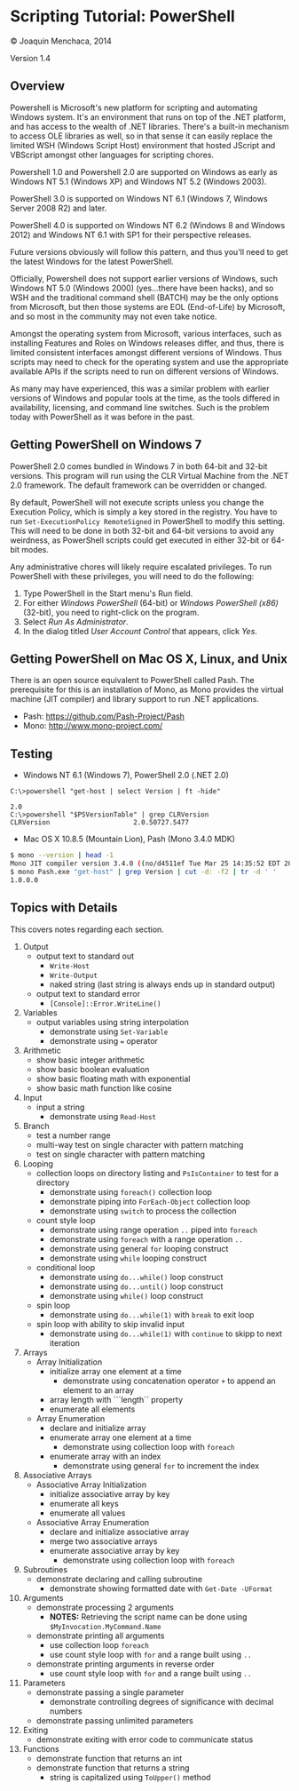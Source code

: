 # Scripting Tutorial: PowerShell

© Joaquin Menchaca, 2014

Version 1.4

## Overview

Powershell is Microsoft's new platform for scripting and automating Windows system.  It's an environment that runs on top of the .NET platform, and has access to the wealth of .NET libraries.  There's a built-in mechanism to access OLE libraries as well, so in that sense it can easily replace the limited WSH (Windows Script Host) environment that hosted JScript and VBScript amongst other languages for scripting chores.

Powershell 1.0 and Powershell 2.0 are supported on Windows as early as Windows NT 5.1 (Windows XP) and Windows NT 5.2 (Windows 2003).  

PowerShell 3.0 is supported on Windows NT 6.1 (Windows 7, Windows Server 2008 R2) and later.  

PowerShell 4.0 is supported on Windows NT 6.2 (Windows 8 and Windows 2012) and Windows NT 6.1 with SP1 for their perspective releases. 

Future versions obviously will follow this pattern, and thus you'll need to get the latest Windows for the latest PowerShell.  

Officially, Powershell does not support earlier versions of Windows, such Windows NT 5.0 (Windows 2000) (yes...there have been hacks), and so WSH and the traditional command shell (BATCH) may be the only options from Microsoft, but then those systems are EOL (End-of-Life) by Microsoft, and so most in the community may not even take notice.

Amongst the operating system from Microsoft, various interfaces, such as installing Features and Roles on Windows releases differ, and thus, there is limited consistent interfaces amongst different versions of Windows.  Thus scripts may need to check for the operating system and use the appropriate available APIs if the scripts need to run on different versions of Windows.  

As many may have experienced, this was a similar problem with earlier versions of Windows and popular tools at the time, as the tools differed in availability, licensing, and command line switches.  Such is the problem today with PowerShell as it was before in the past.

## Getting PowerShell on Windows 7

PowerShell 2.0 comes bundled in Windows 7 in both 64-bit and 32-bit versions.  This program will run using the CLR Virtual Machine from the .NET 2.0 framework.  The default framework can be overridden or changed.

By default, PowerShell will not execute scripts unless you change the Execution Policy, which is simply a key stored in the registry.  You have to run ```Set-ExecutionPolicy RemoteSigned``` in PowerShell to modify this setting.  This will need to be done in both 32-bit and 64-bit versions to avoid any weirdness, as PowerShell scripts could get executed in either 32-bit or 64-bit modes.

Any administrative chores will likely require escalated privileges.  To run PowerShell with these privileges, you will need to do the following:

1. Type PowerShell in the Start menu's Run field.
2. For either *Windows PowerShell* (64-bit) or *Windows PowerShell (x86)* (32-bit), you need to right-click on the program.
3. Select *Run As Administrator*.
4. In the dialog titled *User Account Control* that appears, click *Yes*. 

## Getting PowerShell on Mac OS X, Linux, and Unix

There is an open source equivalent to PowerShell called Pash.  The prerequisite for this is an installation of Mono, as Mono provides the virtual machine (JIT compiler) and library support to run .NET applications.

* Pash: https://github.com/Pash-Project/Pash
* Mono: http://www.mono-project.com/

## Testing

* Windows NT 6.1 (Windows 7), PowerShell 2.0 (.NET 2.0)
```batch
C:\>powershell "get-host | select Version | ft -hide"

2.0
C:\>powershell "$PSVersionTable" | grep CLRVersion
CLRVersion                     2.0.50727.5477
```

* Mac OS X 10.8.5 (Mountain Lion), Pash (Mono 3.4.0 MDK)

```bash
$ mono --version | head -1
Mono JIT compiler version 3.4.0 ((no/d4511ef Tue Mar 25 14:35:52 EDT 2014)
$ mono Pash.exe "get-host" | grep Version | cut -d: -f2 | tr -d ' '
1.0.0.0
```

## Topics with Details 

This covers notes regarding each section.

1. Output
   * output text to standard out
     * ```Write-Host```
     * ```Write-Output```
     * naked string (last string is always ends up in standard output)
   * output text to standard error
     * ```[Console]::Error.WriteLine()```
2. Variables
   * output variables using string interpolation
     * demonstrate using ```Set-Variable```
     * demonstrate using ```=``` operator
3. Arithmetic
   * show basic integer arithmetic
   * show basic boolean evaluation
   * show basic floating math with exponential
   * show basic math function like cosine
4. Input
   * input a string
     * demonstrate using ```Read-Host```
5. Branch
   * test a number range
   * multi-way test on single character with pattern matching 
   * test on single character with pattern matching
6. Looping
   * collection loops on directory listing and ```PsIsContainer``` to test for a directory
     * demonstrate using ```foreach()``` collection loop
     * demonstrate piping into ```ForEach-Object``` collection loop
     * demonstrate using ```switch``` to process the collection
   * count style loop
     * demonstrate using range operation ```..``` piped into ```foreach``` 
     * demonstrate using ```foreach``` with a range operation ```..```
     * demonstrate using general ```for``` looping construct 
     * demonstrate using ```while``` looping construct
   * conditional loop
     * demonstrate using ```do...while()``` loop construct
     * demonstrate using ```do...until()``` loop construct
     * demonstrate using ```while()``` loop construct
   * spin loop
     * demonstrate using ```do...while(1)``` with ```break``` to exit loop
   * spin loop with ability to skip invalid input
     * demonstrate using ```do...while(1)``` with ```continue``` to skipp to next iteration
7. Arrays
   * Array Initialization
      * initialize array one element at a time
        * demonstrate using concatenation operator ```+``` to append an element to an array
      * array length with ```length`` property
      * enumerate all elements
   * Array Enumeration 
      * declare and initialize array
      * enumerate array one element at a time
        *  demonstrate using collection loop with ```foreach```
      * enumerate array with an index
        *  demonstrate using general ```for``` to increment the index
8. Associative Arrays
   * Associative Array Initialization
      * initialize associative array by key
      * enumerate all keys
      * enumerate all values
   * Associative Array Enumeration
      * declare and initialize associative array
      * merge two associative arrays
      * enumerate associative array by key
        *  demonstrate using collection loop with ```foreach```
9. Subroutines
   * demonstrate declaring and calling subroutine
     *  demonstrate showing formatted date with ```Get-Date -UFormat```
10. Arguments
    * demonstrate processing 2 arguments
      * **NOTES:** Retrieving the script name can be done using ```$MyInvocation.MyCommand.Name```
    * demonstrate printing all arguments
      * use collection loop ```foreach```
      * use count style loop with ```for``` and a range built using ```..```
    * demonstrate printing arguments in reverse order
      * use count style loop with ```for``` and a range built using ```..```
11. Parameters
    * demonstrate passing a single parameter
      * demonstrate controlling degrees of significance with decimal numbers 
    * demonstrate passing unlimited parameters
12. Exiting
    * demonstrate exiting with error code to communicate status
13. Functions
    * demonstrate function that returns an int
    * demonstrate function that returns a string
      * string is capitalized using ```ToUpper()``` method

